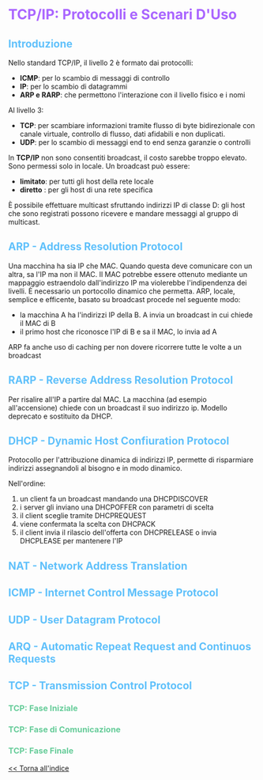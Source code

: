 # <span style="color:#aa66ff">TCP/IP: Protocolli e Scenari D'Uso</span>

## <span style="color:#60c1fb">Introduzione</span>

Nello standard TCP/IP, il livello 2 è formato dai protocolli:

- **ICMP**: per lo scambio di messaggi di controllo
- **IP**: per lo scambio di datagrammi
- **ARP e RARP**: che permettono l'interazione con il livello fisico e i nomi

Al livello 3:

- **TCP**: per scambiare informazioni tramite flusso di byte bidirezionale con canale virtuale, controllo di flusso, dati afidabili e non duplicati.
- **UDP**: per lo scambio di messaggi end to end senza garanzie o controlli

In **TCP/IP** non sono consentiti broadcast, il costo sarebbe troppo elevato. Sono permessi solo in locale. Un broadcast può essere:

- **limitato**: per tutti gli host della rete locale
- **diretto** : per gli host di una rete specifica

È possibile effettuare multicast sfruttando indirizzi IP di classe D: gli host che sono registrati possono ricevere e mandare messaggi al gruppo di multicast.

## <span style="color:#60c1fb">ARP - Address Resolution Protocol</span>

Una macchina ha sia IP che MAC. Quando questa deve comunicare con un altra, sa l'IP ma non il MAC.
Il MAC potrebbe essere ottenuto mediante un mappaggio estraendolo dall'indirizzo IP ma violerebbe l'indipendenza dei livelli.
È necessario un portocollo dinamico che permetta.
ARP, locale, semplice e efficente, basato su broadcast procede nel seguente modo:

- la macchina A ha l'indirizzi IP della B. A invia un broadcast in cui chiede il MAC di B
- il primo host che riconosce l'IP di B e sa il MAC, lo invia ad A

ARP fa anche uso di caching per non dovere ricorrere tutte le volte a un broadcast

## <span style="color:#60c1fb">RARP - Reverse Address Resolution Protocol</span>

Per risalire all'IP a partire dal MAC. La macchina (ad esempio all'accensione) chiede con un broadcast il suo indirizzo ip.
Modello deprecato e sostituito da DHCP.

## <span style="color:#60c1fb">DHCP - Dynamic Host Confiuration Protocol</span>

Protocollo per l'attribuzione dinamica di indirizzi IP, permette di risparmiare indirizzi assegnandoli al bisogno e in modo dinamico.

Nell'ordine:

1. un client fa un broadcast mandando una DHCPDISCOVER
2. i server gli inviano una DHCPOFFER con parametri di scelta
3. il client sceglie tramite DHCPREQUEST
4. viene confermata la scelta con DHCPACK
5. il client invia il rilascio dell'offerta con DHCPRELEASE o invia DHCPLEASE per mantenere l'IP

## <span style="color:#60c1fb">NAT - Network Address Translation</span>

## <span style="color:#60c1fb">ICMP - Internet Control Message Protocol</span>

## <span style="color:#60c1fb">UDP - User Datagram Protocol</span>

## <span style="color:#60c1fb">ARQ - Automatic Repeat Request and Continuos Requests</span>

## <span style="color:#60c1fb">TCP - Transmission Control Protocol</span>

### <span style="color:#66cc99">TCP: Fase Iniziale</span>

### <span style="color:#66cc99">TCP: Fase di Comunicazione</span>

### <span style="color:#66cc99">TCP: Fase Finale</span>

[<< Torna all'indice](../0-Indice.md)
